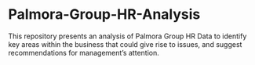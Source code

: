 # Palmora-Group-HR-Analysis
This repository presents an analysis of Palmora Group HR Data to identify key areas within the business that could give rise to issues, and suggest recommendations for management’s attention.
